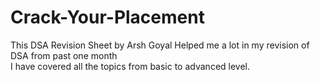 # Crack-Your-Placement 

This DSA Revision Sheet by Arsh Goyal Helped me a lot in my revision of DSA from past one month </br>
I have covered all the topics from basic to advanced level. </br>


